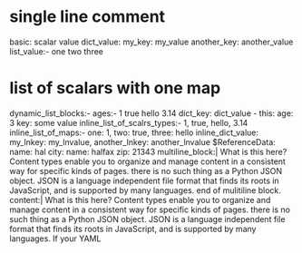 # single line comment
basic: scalar value
dict_value:
    my_key: my_value
    another_key: another_value
list_value:-
    one
    two
    three
# list of scalars with one map
dynamic_list_blocks:-
    ages:-
        1
        true
        hello
        3.14
        dict_key: dict_value
    -
    this:
        age: 3
        key: some value
inline_list_of_scalrs_types:- 1, true, hello, 3.14
inline_list_of_maps:- one: 1, two: true, three: hello
inline_dict_value: my_lnkey: my_lnvalue, another_lnkey: another_lnvalue
$ReferenceData:
    name: hal
    city:
        name: halfax
        zip: 21343
multiline_block:|
What is this here? Content types enable you to organize and manage content in a consistent way for specific kinds of pages.
there is no such thing as a Python JSON object. JSON is a language independent file 
format that finds its roots in JavaScript, and is supported by many languages. end of mulitiline block.
content:|
What is this here? Content types enable you to organize and manage content in a consistent way for specific kinds of pages.
there is no such thing as a Python JSON object. JSON is a language independent file 
format that finds its roots in JavaScript, and is supported by many languages. If your YAML